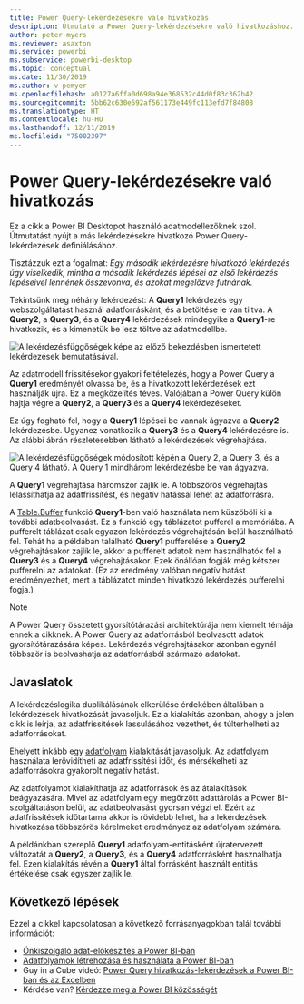 ```yaml
---
title: Power Query-lekérdezésekre való hivatkozás
description: Útmutató a Power Query-lekérdezésekre való hivatkozáshoz.
author: peter-myers
ms.reviewer: asaxton
ms.service: powerbi
ms.subservice: powerbi-desktop
ms.topic: conceptual
ms.date: 11/30/2019
ms.author: v-pemyer
ms.openlocfilehash: a0127a6ffa0d698a94e368532c44d0f83c362b42
ms.sourcegitcommit: 5bb62c630e592af561173e449fc113efd7f84808
ms.translationtype: HT
ms.contentlocale: hu-HU
ms.lasthandoff: 12/11/2019
ms.locfileid: "75002397"
---
```

# <a name="referencing-power-query-queries"></a>Power Query-lekérdezésekre való hivatkozás

Ez a cikk a Power BI Desktopot használó adatmodellezőknek szól. Útmutatást nyújt a más lekérdezésekre hivatkozó Power Query-lekérdezések definiálásához.

Tisztázzuk ezt a fogalmat: _Egy második lekérdezésre hivatkozó lekérdezés úgy viselkedik, mintha a második lekérdezés lépései az első lekérdezés lépéseivel lennének összevonva, és azokat megelőzve futnának._

Tekintsünk meg néhány lekérdezést: A **Query1** lekérdezés egy webszolgáltatást használ adatforráskánt, és a betöltése le van tiltva. A **Query2**, a **Query3**, és a **Query4** lekérdezések mindegyike a **Query1**-re hivatkozik, és a kimenetük be lesz töltve az adatmodellbe.

![A lekérdezésfüggőségek képe az előző bekezdésben ismertetett lekérdezések bemutatásával.](media/power-query-referenced-queries/query-dependencies-web-service.png)

Az adatmodell frissítésekor gyakori feltételezés, hogy a Power Query a **Query1** eredményét olvassa be, és a hivatkozott lekérdezések ezt használják újra. Ez a megközelítés téves. Valójában a Power Query külön hajtja végre a **Query2**, a **Query3** és a **Query4** lekérdezéseket.

Ez úgy fogható fel, hogy a **Query1** lépései be vannak ágyazva a **Query2** lekérdezésbe. Ugyanez vonatkozik a **Query3** és a **Query4** lekérdezésre is. Az alábbi ábrán részletesebben látható a lekérdezések végrehajtása.

![A lekérdezésfüggőségek módosított képén a Query 2, a Query 3, és a Query 4 látható. A Query 1 mindhárom lekérdezésbe be van ágyazva.](media/power-query-referenced-queries/query-dependencies-web-service-concept.png)

A **Query1** végrehajtása háromszor zajlik le. A többszörös végrehajtás lelassíthatja az adatfrissítést, és negatív hatással lehet az adatforrásra.

A [Table.Buffer](/powerquery-m/table-buffer) funkció **Query1**-ben való használata nem küszöböli ki a további adatbeolvasást. Ez a funkció egy táblázatot pufferel a memóriába. A pufferelt táblázat csak egyazon lekérdezés végrehajtásán belül használható fel. Tehát ha a példában található **Query1** pufferelése a **Query2** végrehajtásakor zajlik le, akkor a pufferelt adatok nem használhatók fel a **Query3** és a **Query4** végrehajtásakor. Ezek önállóan fogják még kétszer pufferelni az adatokat. (Ez az eredmény valóban negatív hatást eredményezhet, mert a táblázatot minden hivatkozó lekérdezés pufferelni fogja.)

> [!NOTE]
> A Power Query összetett gyorsítótárazási architektúrája nem kiemelt témája ennek a cikknek. A Power Query az adatforrásból beolvasott adatok gyorsítótárazására képes. Lekérdezés végrehajtásakor azonban egynél többször is beolvashatja az adatforrásból származó adatokat.

## <a name="recommendations"></a>Javaslatok

A lekérdezéslogika duplikálásának elkerülése érdekében általában a lekérdezések hivatkozását javasoljuk. Ez a kialakítás azonban, ahogy a jelen cikk is leírja, az adatfrissítések lassulásához vezethet, és túlterhelheti az adatforrásokat.

Ehelyett inkább egy [adatfolyam](../service-dataflows-overview.md) kialakítását javasoljuk. Az adatfolyam használata lerövidítheti az adatfrissítési időt, és mérsékelheti az adatforrásokra gyakorolt negatív hatást.

Az adatfolyamot kialakíthatja az adatforrások és az átalakítások beágyazására. Mivel az adatfolyam egy megőrzött adattárolás a Power BI-szolgáltatáson belül, az adatbeolvasást gyorsan végzi el. Ezért az adatfrissítések időtartama akkor is rövidebb lehet, ha a lekérdezések hivatkozása többszörös kérelmeket eredményez az adatfolyam számára.

A példánkban szereplő **Query1** adatfolyam-entitásként újratervezett változatát a **Query2**, a **Query3**, és a **Query4** adatforrásként használhatja fel. Ezen kialakítás révén a **Query1** által forrásként használt entitás értékelése csak egyszer zajlik le.

## <a name="next-steps"></a>Következő lépések

Ezzel a cikkel kapcsolatosan a következő forrásanyagokban talál további információt:

- [Önkiszolgáló adat-előkészítés a Power BI-ban](../service-dataflows-overview.md)
- [Adatfolyamok létrehozása és használata a Power BI-ban](../service-dataflows-create-use.md)
- Guy in a Cube videó: [Power Query hivatkozás-lekérdezések a Power BI-ban és az Excelben](https://www.youtube.com/watch?v=3uKNNZqBIkg)
- Kérdése van? [Kérdezze meg a Power BI közösségét](https://community.powerbi.com/)
